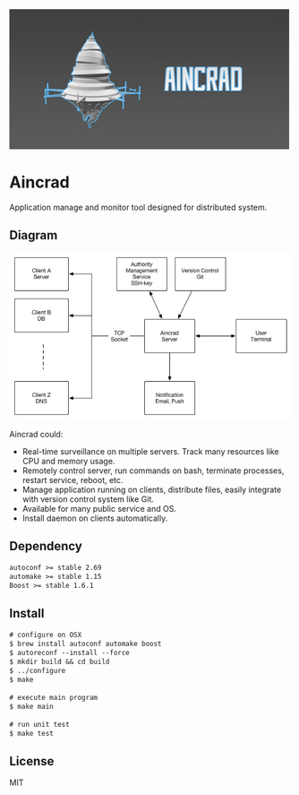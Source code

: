 <img src="https://raw.githubusercontent.com/rijn/Aincrad/master/res/logo.gif" width="500px" height="250px">

# Aincrad

Application manage and monitor tool designed for distributed system.

## Diagram

![](https://raw.githubusercontent.com/rijn/Aincrad/master/res/diagram.jpg)

Aincrad could:

* Real-time surveillance on multiple servers. Track many resources like CPU and memory usage.
* Remotely control server, run commands on bash, terminate processes, restart service, reboot, etc.
* Manage application running on clients, distribute files, easily integrate with version control system like Git.
* Available for many public service and OS.
* Install daemon on clients automatically.

## Dependency

```
autoconf >= stable 2.69
automake >= stable 1.15
Boost >= stable 1.6.1
```

## Install

```
# configure on OSX
$ brew install autoconf automake boost
$ autoreconf --install --force
$ mkdir build && cd build
$ ../configure
$ make

# execute main program
$ make main

# run unit test
$ make test
```

## License

MIT